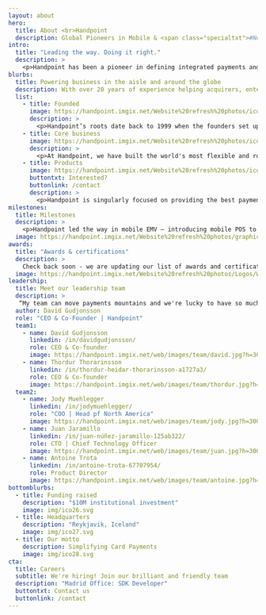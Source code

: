 ```yaml
---
layout: about
hero: 
  title: About <br>Handpoint
  description: Global Pioneers in Mobile & <span class="specialtxt">#NextGenPOS</span>
intro: 
  title: "Leading the way. Doing it right."
  description: > 
    <p>Handpoint has been a pioneer in defining integrated payments and #NextGenPOS, from advancing the checkout experience with mobile technology to launching open payment integrations for all emerging POS platforms -- on 3 continents.</p><p>We provide solutions for merchants, acquirers, payfacs, ISOs and ISVs who are delivering this edge for payments: where customer experience and management matter, where payments are embedded seamlessly, and where mobile technology fuels growth. Handpoint's software terminal, international gateway, and terminal management system enable the future of acquiring, from mPOS and integrated POS to a future without terminals.</p><p class="specialtxt">Handpoint. Go Mobile. Go Global.</p>
blurbs:
  title: Powering business in the aisle and around the globe
  description: With over 20 years of experience helping acquirers, enterprise merchants, and ISVs on 3 continents, we have built a platform that goes way beyond hardware to make mobile payments simple, secure, and scalable.
  list: 
    - title: Founded
      image: https://handpoint.imgix.net/Website%20refresh%20photos/icons/ico22.svg
      description: >
        <p>Handpoint’s roots date back to 1999 when the founders set up a company to leverage first generation mobile technology to help merchants gain visibility and simplify operations.</p><p>Having built the business twice and sold to start over again, the founders have built on years of experience and progressed Handpoint into a leading payments platform designed for next generation point-of-sale.</p>
    - title: Core business
      image: https://handpoint.imgix.net/Website%20refresh%20photos/icons/ico25.svg
      description: >
        <p>At Handpoint, we have built the world's most flexible and robust platform as a service (PaaS) solution for the payments industry. Driven by our core values and goals of making the world of accepting payments more open and accessible, we’ve combined the best of security, modern development best practices, and accessibility to create the payments platform solution of the future.</p>	
    - title: Products
      image: https://handpoint.imgix.net/Website%20refresh%20photos/icons/ico16.svg
      buttontxt: Interested?
      buttonlink: /contact
      description: >
        <p>Handpoint is singularly focused on providing the best payments platform experience possible. To that end, we’ve pre-integrated with a number of card readers, POS solutions, and other payments partners to provide the highest amount of flexibility and power to our customers.</p>
milestones:
  title: Milestones
  description: >
    <p>Handpoint led the way in mobile EMV – introducing mobile POS to the airlines, emv enabling several airlines for the first time, and delivering the worlds first EMV mobile POS a decade ago. We delivered the world‘s first PCI-P2PE payment applications for mobile EMV and built a state of the art platform for making mobile POS scalable, sustainable, and secure.</p><p>We opened access to that platform with the first simple APIs for iOS and Android, bringing secure EMV to the dynamic space of nextgen pos. We then certified the Handpoint platform on 2 then 3 continents. In 2017 we focused on the cloud, migrating and certifying our platform on AWS and delivering EMV and NFC for web-based points of sale.</p><p>And now as the opportunity for omnicommerce continues to grow, we have expanded from to serve that opportunity with tokenization with multiple acquirers, standalone integrated-ready terminals, and new payment types for omnicommerce, while continuing our global expansion.</p>
  image: https://handpoint.imgix.net/Website%20refresh%20photos/graphics/Timeline.png
awards: 
  title: "Awards & certifications"
  description: >
    Check back soon - we are updating our list of awards and certifications, but we were shortlisted for two 2019 MPE Awards in Best POS Innovation and Best Merchant Payments Partnership, and WON the Best Merchant Payments Partnership in recognition of our innovative international integrated omni-commerce solution with Paysafe.
  image: https://handpoint.imgix.net/Website%20refresh%20photos/Logos/Widgets%20Awards%202019_Page_08.jpg
leadership:
  title: Meet our leadership team
  description: >
   “My team can move payments mountains and we're lucky to have so much talent at our fingertips. Creating the right enabling technology to be the necessary glue in payments is a lot easier when you have great talent that has understanding of the market, experience and background in FinTech, and from an economy where nearly all payments are digital”
  author: David Gudjonsson
  role: "CEO & Co-Founder | Handpoint"
  team1: 
    - name: David Gudjonsson 
      linkedin: /in/davidgudjonsson/
      role: CEO & Co-founder
      image: https://handpoint.imgix.net/web/images/team/david.jpg?h=300&w=300&fit=crop&crop=focalpoint&fp-x=.1&fp-y=.35&fp-z=1
    - name: Thordur Thorarinsson 
      linkedin: /in/thordur-heidar-thorarinsson-a1727a3/
      role: CEO & Co-founder
      image: https://handpoint.imgix.net/web/images/team/thordur.jpg?h=300&w=300&fit=crop&crop=focalpoint&fp-x=.1&fp-y=.35&fp-z=1
  team2:
    - name: Jody Muehlegger 
      linkedin: /in/jodymuehlegger/
      role: "COO | Head pf North America"
      image: https://handpoint.imgix.net/web/images/team/jody.jpg?h=300&w=300&fit=crop&crop=focalpoint&fp-x=.1&fp-y=.35&fp-z=1
    - name: Juan Jaramillo 
      linkedin: /in/juan-núñez-jaramillo-125ab322/
      role: CTO | Chief Technology Officer
      image: https://handpoint.imgix.net/web/images/team/juan.jpg?h=300&w=300&fit=crop&crop=focalpoint&fp-x=.1&fp-y=.35&fp-z=1
    - name: Antoine Trota
      linkedin: /in/antoine-trota-67707954/
      role: Product Director
      image: https://handpoint.imgix.net/web/images/team/antoine.jpg?h=300&w=300&fit=crop&crop=focalpoint&fp-x=.1&fp-y=.35&fp-z=1
bottomblurbs:
  - title: Funding raised
    description: "$10M institutional investment"
    image: img/ico26.svg
  - title: Headquarters
    description: "Reykjavik, Iceland"
    image: img/ico27.svg
  - title: Our motto
    description: Simplifying Card Payments
    image: img/ico28.svg
cta: 
  title: Careers
  subtitle: We're hiring! Join our brilliant and friendly team
  description: "Madrid Office: SDK Developer"
  buttontxt: Contact us
  buttonlink: /contact
--- 
```

